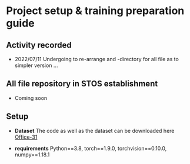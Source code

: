 # Project setup & training preparation guide

## Activity recorded
- 2022/07/11 Undergoing to re-arrange and -directory for all file as to simpler version ...

## All file repository in STOS establishment
- Coming soon

## Setup
* **Dataset** The code as well as the dataset can be downloaded here [Office-31](https://faculty.cc.gatech.edu/~judy/domainadapt/)

* **requirements** Python==3.8, torch==1.9.0, torchvision==0.10.0, numpy==1.18.1
